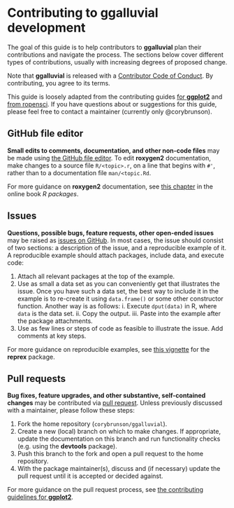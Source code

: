 # Contributing to **ggalluvial** development

The goal of this guide is to help contributors to **ggalluvial** plan their contributions and navigate the process. The sections below cover different types of contributions, usually with increasing degrees of proposed change.

Note that **ggalluvial** is released with a [Contributor Code of Conduct](CODE_OF_CONDUCT.md). By contributing, you agree to its terms.

This guide is loosely adapted from the contributing guides [for **ggplot2**](https://github.com/tidyverse/ggplot2/blob/master/CONTRIBUTING.md) and [from ropensci](https://github.com/ropensci/dotgithubfiles/blob/master/dotgithub/CONTRIBUTING.md).
If you have questions about or suggestions for this guide, please feel free to contact a maintainer (currently only @corybrunson).

## GitHub file editor

**Small edits to comments, documentation, and other non-code files** may be made using [the GitHub file editor](https://help.github.com/en/github/managing-files-in-a-repository/editing-files-in-your-repository). To edit **roxygen2** documentation, make changes to a source file `R/<topic>.r`, on a line that begins with `#'`, rather than to a documentation file `man/<topic.Rd`.

For more guidance on **roxygen2** documentation, see [this chapter](http://r-pkgs.had.co.nz/man.html) in the online book _R packages_.

## Issues

**Questions, possible bugs, feature requests, other open-ended issues** may be raised as [issues on GitHub](https://help.github.com/en/github/managing-your-work-on-github/creating-an-issue). In most cases, the issue should consist of two sections: a description of the issue, and a reproducible example of it. A reproducible example should attach packages, include data, and execute code:

1. Attach all relevant packages at the top of the example.
2. Use as small a data set as you can conveniently get that illustrates the issue. Once you have such a data set, the best way to include it in the example is to re-create it using `data.frame()` or some other constructor function. Another way is as follows:
    i. Execute `dput(data)` in R, where `data` is the data set.
    ii. Copy the output.
    iii. Paste into the example after the package attachments.
3. Use as few lines or steps of code as feasible to illustrate the issue. Add comments at key steps.

For more guidance on reproducible examples, see [this vignette](https://reprex.tidyverse.org/articles/reprex-dos-and-donts.html) for the **reprex** package.

## Pull requests

**Bug fixes, feature upgrades, and other substantive, self-contained changes** may be contributed via [pull request](https://help.github.com/en/github/collaborating-with-issues-and-pull-requests/about-pull-requests). Unless previously discussed with a maintainer, please follow these steps:

1. Fork the home repository (`corybrunson/ggalluvial`).
2. Create a new (local) branch on which to make changes. If appropriate, update the documentation on this branch and run functionality checks (e.g. using the **devtools** package).
3. Push this branch to the fork and open a pull request to the home repository.
4. With the package maintainer(s), discuss and (if necessary) update the pull request until it is accepted or decided against.

For more guidance on the pull request process, see [the contributing guidelines for **ggplot2**](https://github.com/tidyverse/ggplot2/blob/master/CONTRIBUTING.md).

